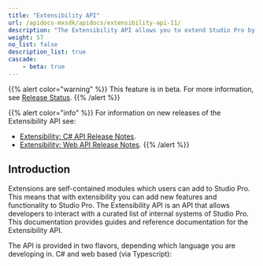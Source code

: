 ```yaml
---
title: "Extensibility API"
url: /apidocs-mxsdk/apidocs/extensibility-api-11/
description: "The Extensibility API allows you to extend Studio Pro by adding custom functionality."
weight: 57
no_list: false
description_list: true
cascade:
    - beta: true
---
```


{{% alert color="warning" %}} This feature is in beta. For more information, see [Release Status](/releasenotes/release-status/). {{% /alert %}}

{{% alert color="info" %}}
For information on new releases of the Extensibility API see:

* [Extensibility: C# API Release Notes](/releasenotes/studio-pro/csharp-extensibility-api/). 
* [Extensibility: Web API Release Notes](/releasenotes/studio-pro/web-extensibility-api/).
{{% /alert %}}

## Introduction

Extensions are self-contained modules which users can add to Studio Pro. This means that with extensibility you can add new features and functionality to Studio Pro. The Extensibility API is an API that allows developers to interact with a curated list of internal systems of Studio Pro. This documentation provides guides and reference documentation for the Extensibility API.

The API is provided in two flavors, depending which language you are developing in. C# and web based (via Typescript):
